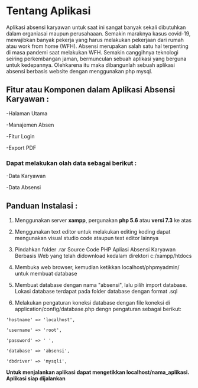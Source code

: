 # Tentang Aplikasi

Aplikasi absensi karyawan untuk saat ini sangat banyak sekali dibutuhkan dalam organiasai maupun perusahaaan. Semakin maraknya kasus covid-19, mewajibkan banyak pekerja yang harus melakukan pekerjaan dari rumah atau work from home (WFH). Absensi merupakan salah satu hal terpenting di masa pandemi saat melakukan WFH. Semakin canggihnya teknologi seiring perkembangan jaman, bermunculan sebuah aplikasi yang berguna untuk kedepannya. Olehkarena itu maka dibangunlah sebuah aplikasi absensi berbasis website dengan menggunakan php mysql.

## Fitur atau Komponen dalam Aplikasi Absensi Karyawan :

-Halaman Utama

-Manajemen Absen

-Fitur Login

-Export PDF

### Dapat melakukan olah data sebagai berikut :

-Data Karyawan

-Data Absensi

##  Panduan Instalasi :

1. Menggunakan server **xampp**, pergunakan **php 5.6** atau **versi 7.3** ke atas

2. Menggunakan text editor untuk melakukan editing koding dapat mengunakan visual studio code ataupun text editor lainnya

3. Pindahkan folder .rar Source Code PHP Apliasi Absensi Karyawan Berbasis Web yang telah didownload kedalam direktori c:/xampp/htdocs

4. Membuka web browser, kemudian ketikkan localhost/phpmyadmin/ untuk membuat database

5. Membuat database dengan nama "absensi", lalu pilih import database. Lokasi database terdapat pada folder database dengan format .sql

6. Melakukan pengaturan koneksi database dengan file koneksi di application/config/database.php dengn pengaturan sebagai berikut:

`'hostname' => 'localhost',`

`'username' => 'root',`

`'password' => ' ',`

`'database' => 'absensi',`

`'dbdriver' => 'mysqli',`
	
**Untuk menjalankan aplikasi dapat mengetikkan localhost/nama_aplikasi. Aplikasi siap dijalankan**


